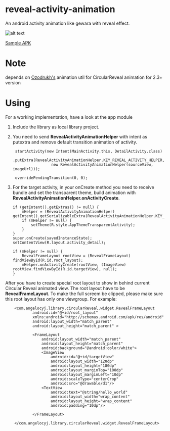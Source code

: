 # reveal-activity-animation
An android activity animation like gewara with reveal effect.

![alt text](http://7xnpdq.com1.z0.glb.clouddn.com/revealActivityAnim3.gif)

[Sample APK](http://7xnpdq.com1.z0.glb.clouddn.com/app-debug-unaligned.apk)

# Note
depends on [Ozodrukh's](https://github.com/ozodrukh/CircularReveal "CircularReveal") animation util for CircularReveal animation for 2.3+ version
# Using
For a working implementation, have a look at the app module

1. Include the library as local library project.

2. You need to send **RevealActivityAnimationHelper** with intent as putextra and remove default transition animation of activity.

        
        startActivity(new Intent(MainActivity.this, DetailActivity.class)
                    .putExtra(RevealActivityAnimationHelper.KEY_REVEAL_ACTIVITY_HELPER,
                        new RevealActivityAnimationHelper(sourceView, imageUrl)));
                        
        overridePendingTransition(0, 0);
                

3.  For the target activity, in your onCreate method you need to receive bundle and set the transparent theme, build animation with **RevealActivityAnimationHelper.onActivityCreate**.

    
        if (getIntent().getExtras() != null) {
            mHelper = (RevealActivityAnimationHelper) getIntent().getSerializableExtra(RevealActivityAnimationHelper.KEY_REVEAL_ACTIVITY_HELPER);
            if (mHelper != null) {
                setTheme(R.style.AppThemeTransparentActivity);
            }
        }
        super.onCreate(savedInstanceState);
        setContentView(R.layout.activity_detail);

        if (mHelper != null) {
            RevealFrameLayout rootView = (RevealFrameLayout) findViewById(R.id.root_layout);
            mHelper.onActivityCreate(rootView, (ImageView) rootView.findViewById(R.id.targetView), null);
        }


   After you have to create special root layout to show in behind current Circular Reveal animated view. The root layout have to be **RevealFrameLayout**. To make the full screem be clipped, please make sure this root layout has only one viewgroup. For example:

        <com.angelocyj.library.circularReveal.widget.RevealFrameLayout
                android:id="@+id/root_layout"
                xmlns:android="http://schemas.android.com/apk/res/android"
                android:layout_width="match_parent"
                android:layout_height="match_parent" >
            
                <FrameLayout
                    android:layout_width="match_parent"
                    android:layout_height="match_parent"
                    android:background="@android:color/white">
                    <ImageView
                        android:id="@+id/targetView"
                        android:layout_width="120dp"
                        android:layout_height="180dp"
                        android:layout_marginTop="100dp"
                        android:layout_marginLeft="10dp"
                        android:scaleType="centerCrop"
                        android:src="@drawable/d1"/>
                    <TextView
                        android:text="@string/hello_world"
                        android:layout_width="wrap_content"
                        android:layout_height="wrap_content"
                        android:padding="10dp"/>
            
                </FrameLayout>
            
        </com.angelocyj.library.circularReveal.widget.RevealFrameLayout>



